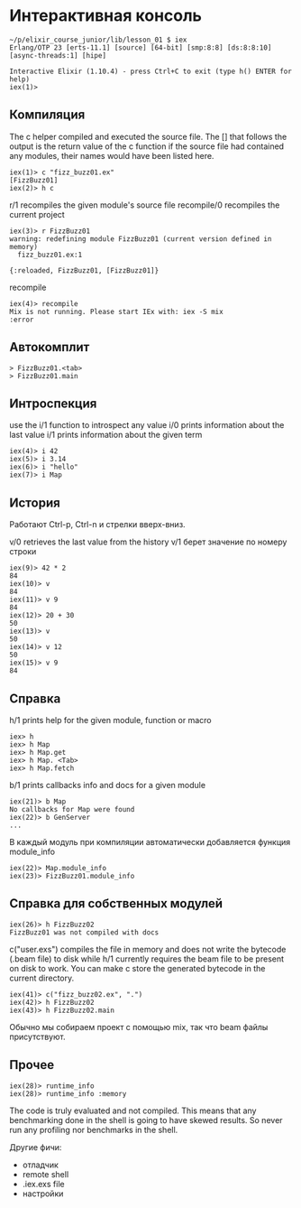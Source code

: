 # Интерактивная консоль

```
~/p/elixir_course_junior/lib/lesson_01 $ iex
Erlang/OTP 23 [erts-11.1] [source] [64-bit] [smp:8:8] [ds:8:8:10] [async-threads:1] [hipe]

Interactive Elixir (1.10.4) - press Ctrl+C to exit (type h() ENTER for help)
iex(1)> 
```


## Компиляция

The c helper compiled and executed the source file. 
The [] that follows the output is the return value of the c function
if the source file had contained any modules, their names would have been listed here.
```
iex(1)> c "fizz_buzz01.ex"
[FizzBuzz01]
iex(2)> h c
```

r/1 recompiles the given module's source file
recompile/0 recompiles the current project
```
iex(3)> r FizzBuzz01
warning: redefining module FizzBuzz01 (current version defined in memory)
  fizz_buzz01.ex:1

{:reloaded, FizzBuzz01, [FizzBuzz01]} 
```

recompile
```
iex(4)> recompile
Mix is not running. Please start IEx with: iex -S mix
:error
```


## Автокомплит

```
> FizzBuzz01.<tab>
> FizzBuzz01.main
```


## Интроспекция

use the i/1 function to introspect any value
i/0 prints information about the last value
i/1 prints information about the given term

```
iex(4)> i 42
iex(5)> i 3.14
iex(6)> i "hello"
iex(7)> i Map
```


## История

Работают Ctrl-p, Ctrl-n и стрелки вверх-вниз.

v/0 retrieves the last value from the history
v/1 берет значение по номеру строки

```
iex(9)> 42 * 2      
84
iex(10)> v
84
iex(11)> v 9
84
iex(12)> 20 + 30
50
iex(13)> v
50
iex(14)> v 12
50
iex(15)> v 9
84
```


## Справка

h/1 prints help for the given module, function or macro

```
iex> h
iex> h Map
iex> h Map.get
iex> h Map. <Tab>
iex> h Map.fetch
```

b/1 prints callbacks info and docs for a given module

```
iex(21)> b Map
No callbacks for Map were found
iex(22)> b GenServer
...
```

В каждый модуль при компиляции автоматически добавляется функция module_info

```
iex(22)> Map.module_info
iex(23)> FizzBuzz01.module_info
```


## Справка для собственных модулей

```
iex(26)> h FizzBuzz02
FizzBuzz01 was not compiled with docs
```

c("user.exs") compiles the file in memory and does not write the bytecode (.beam file) to disk 
while h/1 currently requires the beam file to be present on disk to work. 
You can make c store the generated bytecode in the current directory.

```
iex(41)> c("fizz_buzz02.ex", ".")
iex(42)> h FizzBuzz02
iex(43)> h FizzBuzz02.main
```

Обычно мы собираем проект с помощью mix, так что beam файлы присутствуют.


## Прочее

```
iex(28)> runtime_info
iex(28)> runtime_info :memory
```

The code is truly evaluated and not compiled. This means that any benchmarking done in the shell is going to have skewed results. So never run any profiling nor benchmarks in the shell.

Другие фичи:
- отладчик
- remote shell
- .iex.exs file
- настройки

